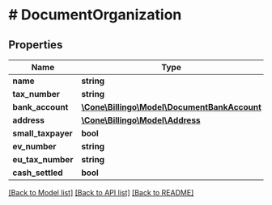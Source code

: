 # # DocumentOrganization

## Properties

Name | Type | Description | Notes
------------ | ------------- | ------------- | -------------
**name** | **string** |  | [optional]
**tax_number** | **string** |  | [optional]
**bank_account** | [**\Cone\Billingo\Model\DocumentBankAccount**](DocumentBankAccount.md) |  | [optional]
**address** | [**\Cone\Billingo\Model\Address**](Address.md) |  | [optional]
**small_taxpayer** | **bool** |  | [optional]
**ev_number** | **string** |  | [optional]
**eu_tax_number** | **string** |  | [optional]
**cash_settled** | **bool** |  | [optional]

[[Back to Model list]](../../README.md#models) [[Back to API list]](../../README.md#endpoints) [[Back to README]](../../README.md)
